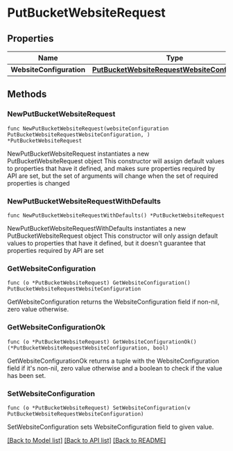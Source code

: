 # PutBucketWebsiteRequest

## Properties

Name | Type | Description | Notes
------------ | ------------- | ------------- | -------------
**WebsiteConfiguration** | [**PutBucketWebsiteRequestWebsiteConfiguration**](PutBucketWebsiteRequestWebsiteConfiguration.md) |  | 

## Methods

### NewPutBucketWebsiteRequest

`func NewPutBucketWebsiteRequest(websiteConfiguration PutBucketWebsiteRequestWebsiteConfiguration, ) *PutBucketWebsiteRequest`

NewPutBucketWebsiteRequest instantiates a new PutBucketWebsiteRequest object
This constructor will assign default values to properties that have it defined,
and makes sure properties required by API are set, but the set of arguments
will change when the set of required properties is changed

### NewPutBucketWebsiteRequestWithDefaults

`func NewPutBucketWebsiteRequestWithDefaults() *PutBucketWebsiteRequest`

NewPutBucketWebsiteRequestWithDefaults instantiates a new PutBucketWebsiteRequest object
This constructor will only assign default values to properties that have it defined,
but it doesn't guarantee that properties required by API are set

### GetWebsiteConfiguration

`func (o *PutBucketWebsiteRequest) GetWebsiteConfiguration() PutBucketWebsiteRequestWebsiteConfiguration`

GetWebsiteConfiguration returns the WebsiteConfiguration field if non-nil, zero value otherwise.

### GetWebsiteConfigurationOk

`func (o *PutBucketWebsiteRequest) GetWebsiteConfigurationOk() (*PutBucketWebsiteRequestWebsiteConfiguration, bool)`

GetWebsiteConfigurationOk returns a tuple with the WebsiteConfiguration field if it's non-nil, zero value otherwise
and a boolean to check if the value has been set.

### SetWebsiteConfiguration

`func (o *PutBucketWebsiteRequest) SetWebsiteConfiguration(v PutBucketWebsiteRequestWebsiteConfiguration)`

SetWebsiteConfiguration sets WebsiteConfiguration field to given value.



[[Back to Model list]](../README.md#documentation-for-models) [[Back to API list]](../README.md#documentation-for-api-endpoints) [[Back to README]](../README.md)


